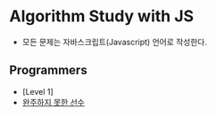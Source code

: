 # Algorithm Study with JS
- 모든 문제는 자바스크립트(Javascript) 언어로 작성한다.

## Programmers
- [Level 1]
 - [완주하지 못한 선수](https://github.com/oozeume/Algorithm_JS/blob/main/PROGRAMMERS/K%EB%B2%88%EC%A7%B8%EC%88%98.js)





